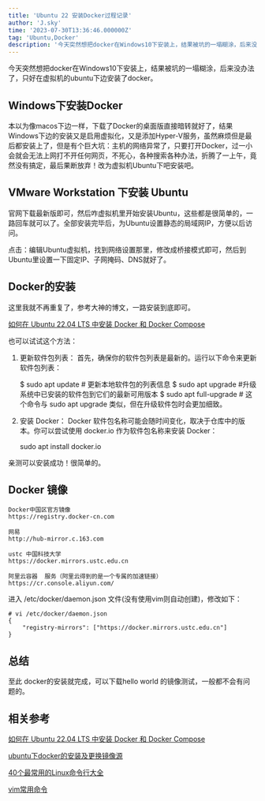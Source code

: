 ```yaml
---
title: 'Ubuntu 22 安装Docker过程记录'
author: 'J.sky'
time: '2023-07-30T13:36:46.000000Z'
tag: 'Ubuntu,Docker'
description: '今天突然想把docker在Windows10下安装上，结果被坑的一塌糊涂，后来没办法了，只好在虚拟机的ubuntu下边安装了docker。'
---
```

今天突然想把docker在Windows10下安装上，结果被坑的一塌糊涂，后来没办法了，只好在虚拟机的ubuntu下边安装了docker。

## Windows下安装Docker

本以为像macos下边一样，下载了Docker的桌面版直接暗转就好了，结果Windows下边的安装又是启用虚拟化，又是添加Hyper-V服务，虽然麻烦但是最后都安装上了，但是有个巨大坑：主机的网络异常了，只要打开Docker，过一小会就会无法上网打不开任何网页，不死心，各种搜索各种办法，折腾了一上午，竟然没有搞定，最后果断放弃！改为虚拟机Ubuntu下吧安装吧。

## VMware Workstation 下安装 Ubuntu

官网下载最新版即可，然后咋虚拟机里开始安装Ubuntu，这些都是很简单的，一路回车就可以了。全部安装完毕后，为Ubuntu设置静态的局域网IP，方便以后访问。

点击：编辑Ubuntu虚拟机，找到网络设置那里，修改成桥接模式即可，然后到Ubuntu里设置一下固定IP、子网掩码、DNS就好了。

## Docker的安装


这里我就不再重复了，参考大神的博文，一路安装到底即可。

[如何在 Ubuntu 22.04 LTS 中安装 Docker 和 Docker Compose](https://linux.cn/article-14871-1.html)

也可以试试这个方法：

1. 更新软件包列表： 首先，确保你的软件包列表是最新的。运行以下命令来更新软件包列表：

    $ sudo apt update # 更新本地软件包的列表信息
    $ sudo apt upgrade #升级系统中已安装的软件包到它们的最新可用版本
    $ sudo apt full-upgrade # 这个命令与 sudo apt upgrade 类似，但在升级软件包时会更加细致。

2. 安装 Docker： Docker 软件包名称可能会随时间变化，取决于仓库中的版本。你可以尝试使用 docker.io 作为软件包名称来安装 Docker：

    sudo apt install docker.io

亲测可以安装成功！很简单的。



## Docker 镜像

    Docker中国区官方镜像
    https://registry.docker-cn.com

    网易
    http://hub-mirror.c.163.com

    ustc 中国科技大学
    https://docker.mirrors.ustc.edu.cn

    阿里云容器  服务（阿里云得到的是一个专属的加速链接）
    https://cr.console.aliyun.com/

进入 /etc/docker/daemon.json 文件(没有使用vim则自动创建)，修改如下：

    # vi /etc/docker/daemon.json
    {
        "registry-mirrors": ["https://docker.mirrors.ustc.edu.cn"]
    }

## 总结

至此 docker的安装就完成，可以下载hello world 的镜像测试，一般都不会有问题的。

## 相关参考

[如何在 Ubuntu 22.04 LTS 中安装 Docker 和 Docker Compose](https://linux.cn/article-14871-1.html)

[ubuntu下docker的安装及更换镜像源](https://blog.csdn.net/cristianoxm/article/details/104923157)

[40个最常用的Linux命令行大全](https://zhuanlan.zhihu.com/p/420247468)

[vim常用命令](https://suiyan.cc/2023/20230730144709.html)